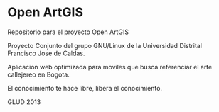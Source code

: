 Open ArtGIS
======

Repositorio para el proyecto Open ArtGIS

Proyecto Conjunto del grupo GNU/Linux de la Universidad Distrital Francisco Jose de Caldas.

Aplicacion web optimizada para moviles que busca referenciar el arte callejereo en Bogota.

El conocimiento te hace libre, libera el conocimiento.

GLUD 2013
